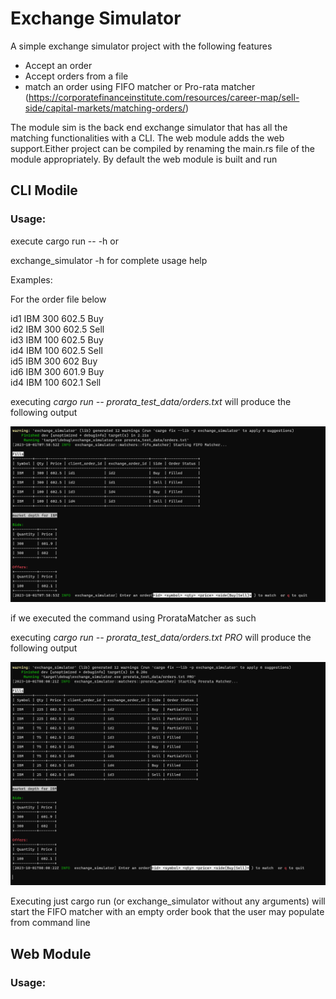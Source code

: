 <H1>Exchange Simulator</H1>

A simple exchange simulator project with the following features

* Accept an order
* Accept orders from a file
* match an order using FIFO matcher or Pro-rata
  matcher (https://corporatefinanceinstitute.com/resources/career-map/sell-side/capital-markets/matching-orders/)

The module sim is the back end exchange simulator that has all the matching functionalities with a CLI. The web module
adds the web support.Either project can be compiled by renaming the main.rs file of the module appropriately. By default
the web module is built and run<br>

<H2> CLI Modile </H2>


<h3>Usage:</h3>

execute cargo run -- -h or <br>

exchange_simulator -h for complete usage help

Examples:

For the order file below

id1 IBM 300 602.5 Buy<br>
id2 IBM 300 602.5 Sell<br>
id3 IBM 100 602.5 Buy<br>
id4 IBM 100 602.5 Sell<br>
id5 IBM 300 602 Buy<br>
id6 IBM 300 601.9 Buy<br>
id4 IBM 100 602.1 Sell<br>

executing <i> cargo run -- prorata_test_data/orders.txt</i> will produce the following output<br>

<p><img src="images/fifo.png"/> </p>

if we executed the command using ProrataMatcher as such

executing <i> cargo run -- prorata_test_data/orders.txt PRO </i> will produce the following output<br>

<p><img src="images/prorata.png?raw=true"/> </p>


Executing just cargo run (or exchange_simulator without any arguments) will start the FIFO matcher with an empty order
book that the user may populate from command line

<h2>Web Module </h2>

<h3> Usage: </h3>

[//]: # (TODO)








